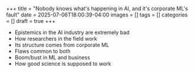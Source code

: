 +++
title = "Nobody knows what's happening in AI, and it's corporate ML's fault"
date = 2025-07-06T18:00:39-04:00
images = []
tags = []
categories = []
draft = true
+++

- Epistemics in the AI industry are extremely bad
- How researchers in the field work
- Its structure comes from corporate ML
- Flaws common to both
- Boom/bust in ML and business
- How good science is supposed to work

